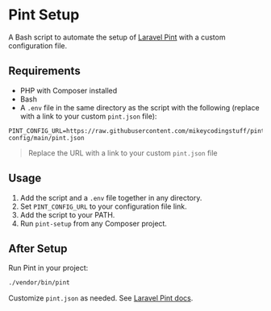 # Pint Setup

A Bash script to automate the setup of [Laravel Pint](https://laravel.com/docs/12.x/pint) with a custom configuration file.

## Requirements

- PHP with Composer installed
- Bash
- A `.env` file in the same directory as the script with the following (replace with a link to your custom `pint.json` file):
```env
PINT_CONFIG_URL=https://raw.githubusercontent.com/mikeycodingstuff/pint-config/main/pint.json
```
> Replace the URL with a link to your custom `pint.json` file

## Usage

1. Add the script and a `.env` file together in any directory.
2. Set `PINT_CONFIG_URL` to your configuration file link.
3. Add the script to your PATH.
4. Run `pint-setup` from any Composer project.

## After Setup

Run Pint in your project:
```sh
./vendor/bin/pint
```
Customize `pint.json` as needed.
See [Laravel Pint docs](https://laravel.com/docs/12.x/pint#configuring-pint).
